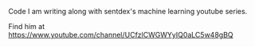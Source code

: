 Code I am writing along with sentdex's machine learning youtube series. 

Find him at https://www.youtube.com/channel/UCfzlCWGWYyIQ0aLC5w48gBQ


